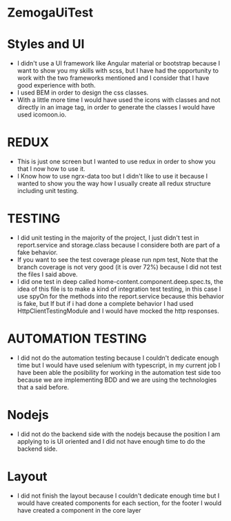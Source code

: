 # ZemogaUiTest

# Styles and UI
* I didn't use a UI framework like Angular material or bootstrap because I want to show you my skills with scss, but I have had the opportunity to work with the two frameworks mentioned and I consider that I have good experience with both.
* I used BEM in order to design the css classes.
* With a little more time I would have used the icons with classes and not directly in an image tag, in order to generate the classes I would have used icomoon.io.

# REDUX
* This is just one screen but I wanted to use redux in order to show you that I now how to use it.
* I Know how to use ngrx-data too but I didn't like to use it because I wanted to show you the way how I usually create all redux structure including unit testing.

# TESTING
* I did unit testing in the majority of the project, I just didn't test in report.service and storage.class because I considere both are part of a fake behavior.
* If you want to see the test coverage please run npm test, Note that the branch coverage is not very good (it is over 72%) because I did not test the files I said above.
* I did one test in deep called home-content.component.deep.spec.ts, the idea of this file is to make a kind of integration test testing, in this case I use spyOn for the methods into the report.service because this behavior is fake, but If but if i had done a complete behavior I had used HttpClientTestingModule and I would have mocked the http responses.

# AUTOMATION TESTING
* I did not do the automation testing because I couldn't dedicate enough time but I would have used selenium with typescript, in my current job I have been able the posibility for working in the automation test side too because we are implementing BDD and we are using the technologies that a said before.

# Nodejs
* I did not do the backend side with the nodejs because the position I am applying to is UI oriented and I did not have enough time to do the backend side.


# Layout
* I did not finish the layout because I couldn't dedicate enough time but I would have created components for each section, for the footer I would have created a component in the core layer 